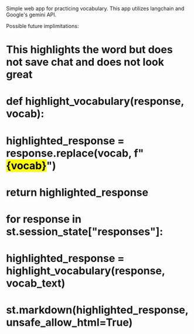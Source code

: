 Simple web app for practicing vocabulary. This app utilizes langchain and Google's gemini API.

Possible future implimitations:

# This highlights the word but does not save chat and does not look great

# def highlight_vocabulary(response, vocab):

# highlighted_response = response.replace(vocab, f"<mark>{vocab}</mark>")

# return highlighted_response

# for response in st.session_state["responses"]:

# highlighted_response = highlight_vocabulary(response, vocab_text)

# st.markdown(highlighted_response, unsafe_allow_html=True)


